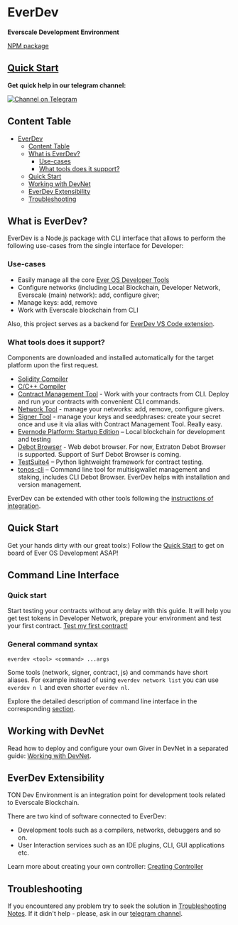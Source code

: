 # EverDev

**Everscale Development Environment**

[NPM package](https://www.npmjs.com/package/everdev)

## [Quick Start](docs/guides/quick-start.md)

**Get quick help in our telegram channel:**

[![Channel on Telegram](https://img.shields.io/badge/chat-on%20telegram-9cf.svg)](https://t.me/ever\_sdk)

## Content Table

* [EverDev](./#everdev)
  * [Content Table](./#content-table)
  * [What is EverDev?](./#what-is-everdev)
    * [Use-cases](./#use-cases)
    * [What tools does it support?](./#what-tools-does-it-support)
  * [Quick Start](./#quick-start)
  * [Working with DevNet](./#working-with-devnet)
  * [EverDev Extensibility](./#everdev-extensibility)
  * [Troubleshooting](./#troubleshooting)

## What is EverDev?

EverDev is a Node.js package with CLI interface that allows to perform the following use-cases from the single interface for Developer:

### Use-cases

* Easily manage all the core [Ever OS Developer Tools](https://everos.dev)
* Configure networks (including Local Blockchain, Developer Network, Everscale (main) network): add, configure giver;
* Manage keys: add, remove
* Work with Everscale blockchain from CLI

Also, this project serves as a backend for [EverDev VS Code extension](https://github.com/tonlabs/everdev-vscode).

### What tools does it support?

Components are downloaded and installed automatically for the target platform upon the first request.

* [Solidity Compiler](docs/command-line-interface/solidity.md)
* [C/C++ Compiler](docs/command-line-interface/c.md)
* [Contract Management Tool](docs/command-line-interface/contract-management.md) - Work with your contracts from CLI. Deploy and run your contracts with convenient CLI commands.
* [Network Tool](docs/command-line-interface/network-tool.md) - manage your networks: add, remove, configure givers.
* [Signer Tool](docs/command-line-interface/signer-tool.md) - manage your keys and seedphrases: create your secret once and use it via alias with Contract Management Tool. Really easy.
* [Evernode Platform: Startup Edition](docs/command-line-interface/evernode-platform-startup-edition-se.md) – Local blockchain for development and testing
* [Debot Browser](docs/command-line-interface/debrowser.md) - Web debot browser. For now, Extraton Debot Browser is supported. Support of Surf Debot Browser is coming.
* [TestSuite4](docs/command-line-interface/testsuite4.md) – Python lightweight framework for contract testing.
* [tonos-cli](https://github.com/tonlabs/tonos-cli) – Command line tool for multisigwallet management and staking, includes CLI Debot Browser. EverDev helps with installation and version management.

EverDev can be extended with other tools following the [instructions of integration](./#everdev-extensibility).

## Quick Start

Get your hands dirty with our great tools:) Follow the [Quick Start](docs/guides/quick-start.md) to get on board of Ever OS Development ASAP!

## Command Line Interface

### Quick start

Start testing your contracts without any delay with this guide. It will help you get test tokens in Developer Network, prepare your environment and test your first contract. [Test my first contract!](docs/guides/work-with-contracts.md)

### General command syntax

```shell
everdev <tool> <command> ...args
```

Some tools (network, signer, contract, js) and commands have short aliases. For example instead of using `everdev network list` you can use `everdev n l` and even shorter `everdev nl`.

Explore the detailed description of command line interface in the corresponding [section](broken-reference).

## Working with DevNet

Read how to deploy and configure your own Giver in DevNet in a separated guide: [Working with DevNet](docs/guides/work-with-devnet.md).

## EverDev Extensibility

TON Dev Environment is an integration point for development tools related to Everscale Blockchain.

There are two kind of software connected to EverDev:

* Development tools such as a compilers, networks, debuggers and so on.
* User Interaction services such as an IDE plugins, CLI, GUI applications etc.

Learn more about creating your own controller: [Creating Controller](docs/guides/creating-controller.md)

## Troubleshooting

If you encountered any problem try to seek the solution in [Troubleshooting Notes](docs/troubleshooting.md). If it didn't help - please, ask in our [telegram channel](https://t.me/ever\_sdk).

